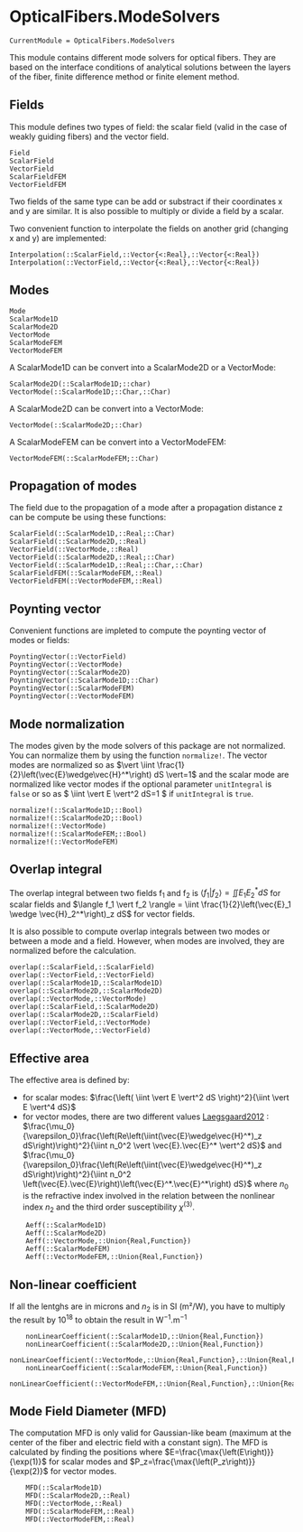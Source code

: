 # OpticalFibers.ModeSolvers

```@meta
CurrentModule = OpticalFibers.ModeSolvers
```

This module contains different mode solvers for optical fibers. They are based on the interface conditions of analytical solutions between the layers of the fiber, finite difference method or finite element method.

## Fields
This module defines two types of field: the scalar field (valid in the case of weakly guiding fibers) and the vector field.
```@docs
Field
ScalarField
VectorField
ScalarFieldFEM
VectorFieldFEM
```
Two fields of the same type can be add or substract if their coordinates x and y are similar. It is also possible to multiply or divide a field by a scalar.

Two convenient function to interpolate the fields on another grid (changing x and y) are implemented:
```@docs
Interpolation(::ScalarField,::Vector{<:Real},::Vector{<:Real})
Interpolation(::VectorField,::Vector{<:Real},::Vector{<:Real})
```

## Modes
```@docs
Mode
ScalarMode1D
ScalarMode2D
VectorMode
ScalarModeFEM
VectorModeFEM
```
A ScalarMode1D can be convert into a ScalarMode2D or a VectorMode:
```@docs
ScalarMode2D(::ScalarMode1D;::char)
VectorMode(::ScalarMode1D;::Char,::Char)
```
A ScalarMode2D can be convert into a VectorMode:
```@docs
VectorMode(::ScalarMode2D;::Char)
```

A ScalarModeFEM can be convert into a VectorModeFEM:
```@docs
VectorModeFEM(::ScalarModeFEM;::Char)
```

## Propagation of modes
The field due to the propagation of a mode after a propagation distance z can be compute be using these functions:
```@docs
ScalarField(::ScalarMode1D,::Real;::Char)
ScalarField(::ScalarMode2D,::Real)
VectorField(::VectorMode,::Real)
VectorField(::ScalarMode2D,::Real;::Char)
VectorField(::ScalarMode1D,::Real;::Char,::Char)
ScalarFieldFEM(::ScalarModeFEM,::Real)
VectorFieldFEM(::VectorModeFEM,::Real)
```

## Poynting vector
Convenient functions are impleted to compute the poynting vector of modes or fields:
```@docs
PoyntingVector(::VectorField)
PoyntingVector(::VectorMode)
PoyntingVector(::ScalarMode2D)
PoyntingVector(::ScalarMode1D;::Char)
PoyntingVector(::ScalarModeFEM)
PoyntingVector(::VectorModeFEM)
```

## Mode normalization
The modes given by the mode solvers of this package are not normalized. You can normalize them by using the function `normalize!`.
The vector modes are normalized so as $\vert \iint \frac{1}{2}\left(\vec{E}\wedge\vec{H}^*\right) dS \vert=1$ and the scalar mode are normalized like vector modes if the optional parameter `unitIntegral` is `false` or so as $ \iint \vert E \vert^2 dS=1 $ if `unitIntegral` is `true`.
```@docs
normalize!(::ScalarMode1D;::Bool)
normalize!(::ScalarMode2D;::Bool)
normalize!(::VectorMode)
normalize!(::ScalarModeFEM;::Bool)
normalize!(::VectorModeFEM)
```

## Overlap integral
The overlap integral between two fields f$_1$ and f$_2$ is $\langle f_1 \vert f_2 \rangle = \iint E_1 E_2^* dS$ for scalar fields and $\langle f_1 \vert f_2 \rangle = \iint \frac{1}{2}\left(\vec{E}_1 \wedge \vec{H}_2^*\right)_z dS$ for vector fields.  

It is also possible to compute overlap integrals between two modes or between a mode and a field. However, when modes are involved, they are normalized before the calculation.

```@docs
overlap(::ScalarField,::ScalarField)
overlap(::VectorField,::VectorField)
overlap(::ScalarMode1D,::ScalarMode1D)
overlap(::ScalarMode2D,::ScalarMode2D)
overlap(::VectorMode,::VectorMode)
overlap(::ScalarField,::ScalarMode2D)
overlap(::ScalarMode2D,::ScalarField)
overlap(::VectorField,::VectorMode)
overlap(::VectorMode,::VectorField)
```

## Effective area
The effective area is defined by:
- for scalar modes: $\frac{\left( \iint \vert E \vert^2 dS \right)^2}{\iint \vert E \vert^4 dS}$
- for vector modes, there are two different values [Laegsgaard2012](@cite) : $\frac{\mu_0}{\varepsilon_0}\frac{\left(Re\left(\iint(\vec{E}\wedge\vec{H}^*)_z dS\right)\right)^2}{\iint n_0^2 \vert \vec{E}.\vec{E}^* \vert^2 dS}$ and $\frac{\mu_0}{\varepsilon_0}\frac{\left(Re\left(\iint(\vec{E}\wedge\vec{H}^*)_z dS\right)\right)^2}{\iint n_0^2 \left(\vec{E}.\vec{E}\right)\left(\vec{E}^*.\vec{E}^*\right) dS}$ where $n_0$ is the refractive index involved in the relation between the nonlinear index $n_2$ and the third order susceptibility $\chi^{(3)}$.

```@docs
    Aeff(::ScalarMode1D)
    Aeff(::ScalarMode2D)
    Aeff(::VectorMode,::Union{Real,Function})
    Aeff(::ScalarModeFEM)
    Aeff(::VectorModeFEM,::Union{Real,Function})
```

## Non-linear coefficient
If all the lentghs are in microns and $n_2$ is in SI (m²/W), you have to multiply the result by $10^{18}$ to obtain the result in W$^{-1}$.m$^{-1}$
```@docs
    nonLinearCoefficient(::ScalarMode1D,::Union{Real,Function})
    nonLinearCoefficient(::ScalarMode2D,::Union{Real,Function})
    nonLinearCoefficient(::VectorMode,::Union{Real,Function},::Union{Real,Function})
    nonLinearCoefficient(::ScalarModeFEM,::Union{Real,Function})
    nonLinearCoefficient(::VectorModeFEM,::Union{Real,Function},::Union{Real,Function})
```

## Mode Field Diameter (MFD)
The computation MFD is only valid for Gaussian-like beam (maximum at the center of the fiber and electric field with a constant sign). The MFD is calculated by finding the positions where $E=\frac{\max{\left(E\right)}}{\exp(1)}$ for scalar modes and $P_z=\frac{\max{\left(P_z\right)}}{\exp(2)}$ for vector modes.
```@docs
    MFD(::ScalarMode1D)
    MFD(::ScalarMode2D,::Real)
    MFD(::VectorMode,::Real)
    MFD(::ScalarModeFEM,::Real)
    MFD(::VectorModeFEM,::Real)
```
